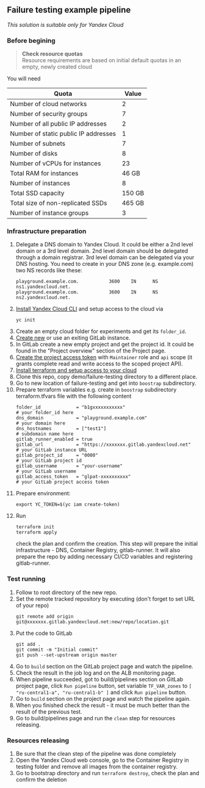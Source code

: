 ## Failure testing example pipeline ##

*This solution is suitable only for Yandex Cloud*
### Before begining ###

>**Check resource quotas** </br>
> Resource requirements are based on initial default quotas in an empty, newly created cloud

You will need

|Quota|Value|
|-----|-----|
|Number of cloud networks|2|
|Number of security groups|7|
|Number of all public IP addresses|2|
|Number of static public IP addresses|1|
|Number of subnets|7|
|Number of disks|8|
|Number of vCPUs for instances|23|
|Total RAM for instances|46 GB|
|Number of instances|8| 
|Total SSD capacity|150 GB|
|Total size of non-replicated SSDs|465 GB|
|Number of instance groups|3|

### Infrastructure preparation ###

1.  Delegate a DNS domain to Yandex Cloud. It could be either a 2nd level domain or a 3rd level domain.
    2nd level domain should be delegated through a domain registrar.
    3rd level domain can be delegated via your DNS hosting.
    You need to create in your DNS zone (e.g. example.com) two NS records like these:
    ```
    playground.example.com.           3600    IN      NS      ns1.yandexcloud.net.
    playground.example.com.           3600    IN      NS      ns2.yandexcloud.net.
    ```
1.  [Install Yandex Cloud CLI](https://cloud.yandex.ru/docs/cli/quickstart) and setup access to the cloud via
    ```
    yc init
    ```
1.  Create an empty cloud folder for experiments and get its `folder_id`.
1.  [Create new](https://cloud.yandex.ru/docs/managed-gitlab/quickstart) or use an exiting GitLab instance.
1.  In GitLab create a new empty project and get the project id. It could be found in the "Project overview" section of the Project page.
1.  [Create the project access token](https://docs.gitlab.com/ee/user/project/settings/project_access_tokens.html) with `Maintainer` role and `api` scope (it grants complete read and write access to the scoped project API).
1.  [Install terraform and setup access to your cloud](https://cloud.yandex.ru/docs/tutorials/infrastructure-management/terraform-quickstart) 
1.  Clone this repo, copy demo/failure-testing directory to a different place.
1.  Go to new location of failure-testing and get into `boostrap` subdirectory.
1.  Prepare terraform variables e.g. create in `boostrap` subdirectory terraform.tfvars file with the following content 
    ```
    folder_id             = "b1gxxxxxxxxxxx"                              # your folder_id here
    dns_domain            = "playground.example.com"                      # your domain here
    dns_hostnames         = ["test1"]                                     # subdomain name here
    gitlab_runner_enabled = true
    gitlab_url            = "https://xxxxxxx.gitlab.yandexcloud.net"      # your GitLab instance URL
    gitlab_project_id     = "0000"                                        # your GitLab project id
    gitlab_username       = "your-username"                               # your GitLab username
    gitlab_access_token   = "glpat-xxxxxxxxxx"                            # your GitLab project access token
    ```
1.  Prepare environment:
    ```
    export YC_TOKEN=$(yc iam create-token)
    ``` 
1.  Run 
    ```
    terraform init
    terraform apply
    ``` 
    check the plan and confirm the creation. This step will prepare the initial infrastructure - DNS, Container Registry, gitlab-runner. It will also prepare the repo by adding necessary CI/CD variables and registering gitlab-runner.

### Test running ###
1.  Follow to root directory of the new repo.
1.  Set the remote tracked repository by executing (don't forget to set URL of your repo)
    ```
    git remote add origin git@xxxxxxx.gitlab.yandexcloud.net:new/repo/location.git
    ```
1.  Put the code to GitLab 
    ```
    git add .
    git commit -m "Initial commit"
    git push --set-upstream origin master
    ```
1.  Go to `build` section on the GitLab project page and watch the pipeline.
1.  Check the result in the job log and on the ALB monitoring page.
1.  When pipeline succeeded, got to build/pipelines section on GitLab project page, click `Run pipeline` button, set variable `TF_VAR_zones` to `[ "ru-central1-a", "ru-central1-b" ]` and click `Run pipeline` button.
1.  Go to `build` section on the project page and watch the pipeline again.
1.  When you finished check the result - it must be much better than the result of the previous test.
1.  Go to build/pipelines page and run the `clean` step for resources releasing.

### Resources releasing ###
1.  Be sure that the clean step of the pipeline was done completely
1.  Open the Yandex Cloud web console, go to the Container Registry in testing folder and remove all images from the container registry.
1.  Go to bootstrap directory and run `terraform destroy`, check the plan and confirm the deletion
